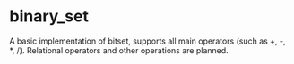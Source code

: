 # binary_set
A basic implementation of bitset, supports all main operators (such as +, -, *, /). Relational operators and other operations are planned.
